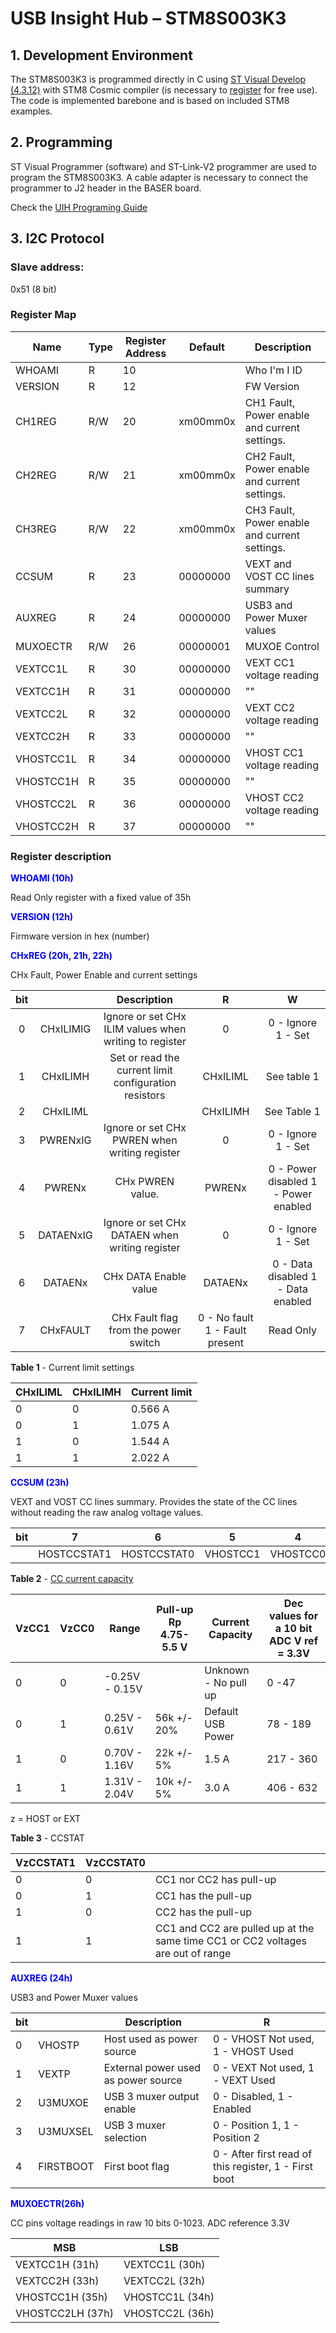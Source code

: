 # USB Insight Hub – STM8S003K3
## 1. Development Environment
The STM8S003K3 is programmed directly in C using [ST Visual Develop (4.3.12)]( https://www.st.com/en/development-tools/stvd-stm8.html) with STM8 Cosmic compiler (is necessary to [register]( https://www.cosmicsoftware.com/download_stm8_free.php) for free use). 
The code is implemented barebone and is based on included STM8 examples. 
## 2. Programming
ST Visual Programmer (software) and ST-Link-V2 programmer are used to program the STM8S003K3. A cable adapter is necessary to connect the programmer to J2 header in the BASER board. 

Check the [UIH Programing Guide](https://github.com/Aeriosolutions/USB-Insight-HUB-Software/tree/main/USBInsightHub-A1/)

## 3. I2C Protocol

### Slave address: 
0x51 (8 bit)

### Register Map
|     Name         |     Type    |     Register Address    |     Default     |     Description                                        |
|------------------|-------------|-------------------------|-----------------|--------------------------------------------------------|
|     WHOAMI       |     R       |     10                  |                 |     Who I'm I ID                                       |
|     VERSION      |     R       |     12                  |                 |     FW Version                                         |
|     CH1REG       |     R/W     |     20                  |     xm00mm0x    |     CH1 Fault, Power   enable and current settings.    |
|     CH2REG       |     R/W     |     21                  |     xm00mm0x    |     CH2 Fault, Power   enable and current settings.    |
|     CH3REG       |     R/W     |     22                  |     xm00mm0x    |     CH3 Fault, Power   enable and current settings.    |
|     CCSUM        |     R       |     23                  |     00000000    |     VEXT and VOST CC   lines summary                   |
|     AUXREG       |     R       |     24                  |     00000000    |     USB3 and Power   Muxer values                      |
|     MUXOECTR     |     R/W     |     26                  |     00000001    |     MUXOE Control                                      |
|     VEXTCC1L     |     R       |     30                  |     00000000    |     VEXT CC1 voltage   reading                         |
|     VEXTCC1H     |     R       |     31                  |     00000000    |     ""                                                 |
|     VEXTCC2L     |     R       |     32                  |     00000000    |     VEXT CC2 voltage   reading                         |
|     VEXTCC2H     |     R       |     33                  |     00000000    |     ""                                                 |
|     VHOSTCC1L    |     R       |     34                  |     00000000    |     VHOST CC1 voltage   reading                        |
|     VHOSTCC1H    |     R       |     35                  |     00000000    |     ""                                                 |
|     VHOSTCC2L    |     R       |     36                  |     00000000    |     VHOST CC2 voltage   reading                        |
|     VHOSTCC2H    |     R       |     37                  |     00000000    |     ""                                                 |

### Register description

**<span style="color:blue">WHOAMI (10h)</span>**

Read Only register with a fixed value of 35h

**<span style="color:blue">VERSION (12h)</span>**

Firmware version in hex (number)

**<span style="color:blue">CHxREG (20h, 21h, 22h)</span>**

CHx Fault, Power Enable and current settings

|     bit    	|                  	|                            Description                          	|                        R                      	|                           W                          	|
|:----------:	|:----------------:	|:---------------------------------------------------------------:	|:---------------------------------------------:	|:----------------------------------------------------:	|
|     0      	|     CHxILIMIG    	|     Ignore   or set CHx ILIM values when writing to register    	|     0                                         	|     0 - Ignore      1 - Set                          	|
|     1      	|     CHxILIMH     	|     Set or   read the current limit configuration resistors     	|     CHxILIML                                  	|     See   table 1                                    	|
|     2      	|     CHxILIML     	|                                                                 	|     CHxILIMH                                  	|     See   Table 1                                    	|
|     3      	|     PWRENxIG     	|     Ignore   or set CHx PWREN when writing register             	|     0                                         	|     0 - Ignore      1 - Set                          	|
|     4      	|     PWRENx       	|     CHx   PWREN value.                                          	|     PWRENx                                    	|     0 -   Power disabled     1 -   Power enabled     	|
|     5      	|     DATAENxIG    	|     Ignore   or set CHx DATAEN when writing register            	|     0                                         	|     0 - Ignore      1 - Set                          	|
|     6      	|     DATAENx      	|     CHx DATA Enable   value                                     	|     DATAENx                                   	|     0 -   Data disabled     1 -   Data enabled       	|
|     7      	|     CHxFAULT     	|     CHx   Fault flag from the power switch                      	|     0 - No   fault     1 -   Fault present    	|     Read   Only                                      	|

**Table 1** - Current limit settings

|     CHxILIML    	|     CHxILIMH    	|     Current   limit    	|
|-----------------	|-----------------	|------------------------	|
|     0           	|     0           	|     0.566 A            	|
|     0           	|     1           	|     1.075 A            	|
|     1           	|     0           	|     1.544 A            	|
|     1           	|     1           	|     2.022 A            	|


**<span style="color:blue">CCSUM (23h)</span>**

VEXT and VOST CC lines summary. Provides the state of the CC lines without reading the raw analog voltage values.

|     bit    	|     7              	|     6              	|     5           	|     4           	|     3             	|     2             	|     1          	|     0           	|
|------------	|--------------------	|--------------------	|-----------------	|-----------------	|-------------------	|-------------------	|----------------	|-----------------	|
|            	|     HOSTCCSTAT1    	|     HOSTCCSTAT0    	|     VHOSTCC1    	|     VHOSTCC0    	|     EXTCCSTAT1    	|     EXTCSTATC0    	|     VEXTCC1    	|     VEXTCC10    	|

**Table 2** - [CC current capacity](https://hackaday.com/2023/01/04/all-about-usb-c-resistors-and-emarkers/)

|     VzCC1    	|     VzCC0    	|     Range               	|     Pull-up Rp     4.75-5.5 V    	|     Current   Capacity        	|     Dec values for a   10 bit ADC     V ref = 3.3V    	|
|--------------	|--------------	|-------------------------	|----------------------------------	|-------------------------------	|-------------------------------------------------------	|
|     0        	|     0        	|     -0.25V   - 0.15V    	|                                  	|     Unknown   - No pull up    	|     0 -47                                             	|
|     0        	|     1        	|     0.25V -   0.61V     	|     56k +/- 20%                  	|     Default   USB Power       	|     78 - 189                                          	|
|     1        	|     0        	|     0.70V -   1.16V     	|     22k +/- 5%                   	|     1.5 A                     	|     217 - 360                                         	|
|     1        	|     1        	|     1.31V -   2.04V     	|     10k +/- 5%                   	|     3.0 A                     	|     406 - 632                                         	|

z = HOST or EXT

**Table 3** - CCSTAT

|     VzCCSTAT1    	|     VzCCSTAT0    	|                                                                                                	|
|------------------	|------------------	|------------------------------------------------------------------------------------------------	|
|     0            	|     0            	|     CC1 nor CC2 has   pull-up                                                                  	|
|     0            	|     1            	|     CC1 has the   pull-up                                                                      	|
|     1            	|     0            	|     CC2 has the   pull-up                                                                      	|
|     1            	|     1            	|     CC1 and CC2 are   pulled up at the same time     CC1 or CC2   voltages are out of range    	|


**<span style="color:blue">AUXREG (24h)</span>**

USB3 and Power Muxer values

|     bit    	|                  	|     Description                              	|     R                                             	|
|------------	|------------------	|----------------------------------------------	|---------------------------------------------------	|
|     0      	|     VHOSTP       	|     Host   used as power source              	|     0 -   VHOST Not used,     1 -   VHOST Used     	|
|     1      	|     VEXTP        	|     External   power used as power source    	|     0 -   VEXT Not used,     1 -   VEXT Used       	|
|     2      	|     U3MUXOE      	|     USB 3   muxer output enable              	|     0 -   Disabled,     1 -   Enabled              	|
|     3      	|     U3MUXSEL     	|     USB 3   muxer selection                  	|     0 -   Position 1,     1 -   Position 2         	|
|     4      	|     FIRSTBOOT    	|     First boot flag                          	|     0 - After first read of this register,     1 -   First boot    	|

**<span style="color:blue">MUXOECTR(26h)</span>**

CC pins voltage readings in raw 10 bits 0-1023. ADC reference 3.3V

|     MSB                 	|     LSB                	|
|-------------------------	|------------------------	|
|     VEXTCC1H (31h)      	|     VEXTCC1L (30h)     	|
|     VEXTCC2H (33h)      	|     VEXTCC2L (32h)     	|
|     VHOSTCC1H (35h)     	|     VHOSTCC1L (34h)    	|
|     VHOSTCC2LH (37h)    	|     VHOSTCC2L (36h)    	|